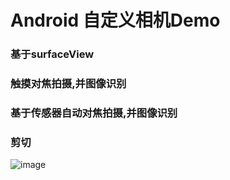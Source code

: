 # Android 自定义相机Demo
### 基于surfaceView
### 触摸对焦拍摄,并图像识别
### 基于传感器自动对焦拍摄,并图像识别
### 剪切

![image](https://github.com/Zhouyulin1220/CamreaModel/blob/master/image/bitmap.jpg)
